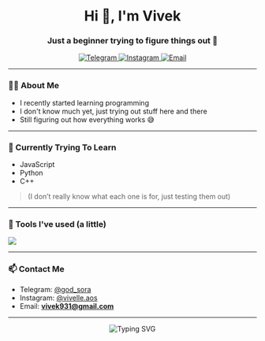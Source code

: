 <h1 align="center">Hi 👋, I'm Vivek</h1>
<h3 align="center">Just a beginner trying to figure things out 🧃</h3>

<p align="center">
  <a href="https://t.me/god_sora" target="_blank">
    <img alt="Telegram" src="https://img.shields.io/badge/Telegram-2CA5E0?style=for-the-badge&logo=telegram&logoColor=white" />
  </a>
  <a href="https://www.instagram.com/vivelle.aos/" target="_blank">
    <img alt="Instagram" src="https://img.shields.io/badge/Instagram-E4405F?style=for-the-badge&logo=instagram&logoColor=white" />
  </a>
  <a href="mailto:vivek931@gmail.com" target="_blank">
    <img alt="Email" src="https://img.shields.io/badge/Email-D14836?style=for-the-badge&logo=gmail&logoColor=white" />
  </a>
</p>

---

### 👨‍💻 About Me

- I recently started learning programming  
- I don't know much yet, just trying out stuff here and there  
- Still figuring out how everything works 😅

---

### 🧠 Currently Trying To Learn

- JavaScript  
- Python  
- C++  
> (I don’t really know what each one is for, just testing them out)

---

### 🧰 Tools I've used (a little)

<p align="left">
  <img src="https://skillicons.dev/icons?i=python,cpp,js,html,css,vscode,git" />
</p>

---

### 📫 Contact Me

- Telegram: [@god_sora](https://t.me/god_sora)  
- Instagram: [@vivelle.aos](https://www.instagram.com/vivelle.aos/)  
- Email: **vivek931@gmail.com**

---

<p align="center">
  <img src="https://readme-typing-svg.herokuapp.com?font=Fira+Code&size=24&pause=1000&center=true&vCenter=true&width=435&lines=Just+started+coding...;Trying+random+things...;No+idea+what+I'm+doing+yet+%F0%9F%98%85" alt="Typing SVG" />
</p>
